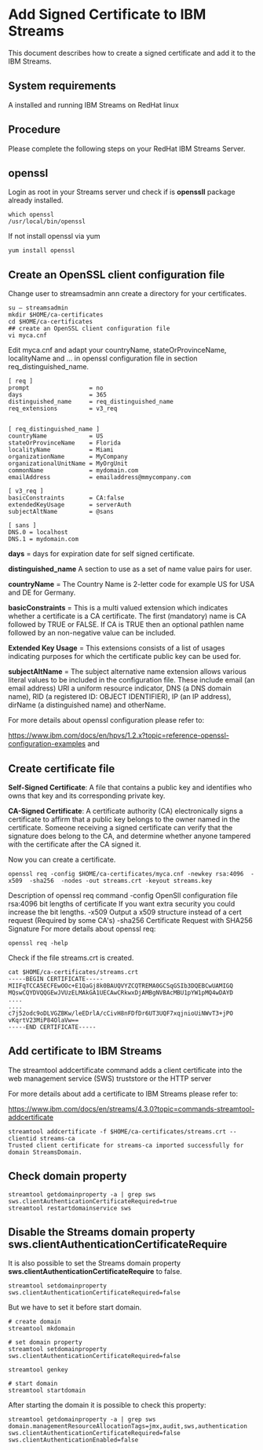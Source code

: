 # Add Signed Certificate to IBM Streams
This document describes how to create a signed certificate and add it to the IBM Streams.

## System requirements

A installed and running IBM Streams on RedHat linux

## Procedure
Please complete the following steps on your RedHat IBM Streams Server.

## openssl
Login as root in your Streams server und check if is **openssll** package already installed.

```
which openssl
/usr/local/bin/openssl
```

If not install openssl via yum
```
yum install openssl
```


## Create an OpenSSL client configuration file

Change user to streamsadmin ann create a directory for your certificates.

```
su – streamsadmin
mkdir $HOME/ca-certificates
cd $HOME/ca-certificates
## create an OpenSSL client configuration file
vi myca.cnf
```

Edit myca.cnf and adapt your countryName, stateOrProvinceName, localityName and ... in openssl configuration file in section req_distinguished_name.

```
[ req ]
prompt                 = no
days                   = 365
distinguished_name     = req_distinguished_name
req_extensions         = v3_req


[ req_distinguished_name ]
countryName            = US
stateOrProvinceName    = Florida
localityName           = Miami
organizationName       = MyCompany
organizationalUnitName = MyOrgUnit
commonName             = mydomain.com
emailAddress           = emailaddress@mmycompany.com

[ v3_req ]
basicConstraints       = CA:false
extendedKeyUsage       = serverAuth
subjectAltName         = @sans

[ sans ]
DNS.0 = localhost
DNS.1 = mydomain.com
```
**days** = days for expiration date for self signed certificate.

**distinguished_name** A section to use as a set of name value pairs for user. 

**countryName** = The Country Name is 2-letter code for example US for USA and DE for Germany.

**basicConstraints** = This is a multi valued extension which indicates whether a certificate is a CA certificate. The first (mandatory) name is CA followed by TRUE or FALSE. If CA is TRUE then an optional pathlen name followed by an non-negative value can be included.

**Extended Key Usage** = This extensions consists of a list of usages indicating purposes for which the certificate public key can be used for.

**subjectAltName** = The subject alternative name extension allows various literal values to be included in the configuration file. These include email (an email address) URI a uniform resource indicator, DNS (a DNS domain name), RID (a registered ID: OBJECT IDENTIFIER), IP (an IP address), dirName (a distinguished name) and otherName.

For more details about openssl configuration please refer to:

https://www.ibm.com/docs/en/hpvs/1.2.x?topic=reference-openssl-configuration-examples
and


## Create certificate file
**Self-Signed Certificate**: A file that contains a public key and identifies who owns that key and its corresponding private key.

**CA-Signed Certificate**: A certificate authority (CA) electronically signs a certificate to affirm that a public key belongs to the owner named in the certificate. Someone receiving a signed certificate can verify that the signature does belong to the CA, and determine whether anyone tampered with the certificate after the CA signed it.

Now you can create a certificate.
```
openssl req -config $HOME/ca-certificates/myca.cnf -newkey rsa:4096  -x509  -sha256  -nodes -out streams.crt -keyout streams.key
```
Description of openssl req command
-config     OpenSll configuration file
rsa:4096    bit lengths of certificate
If you want extra security you could increase the bit lengths.
-x509       Output a x509 structure instead of a cert request (Required by some CA's)
-sha256     Certificate Request with SHA256 Signature
For more details about openssl req:

```
openssl req -help
```
                     
Check if the file streams.crt is created.
```
cat $HOME/ca-certificates/streams.crt
-----BEGIN CERTIFICATE-----
MIIFqTCCA5ECFEwOOc+E1QaGj8k0BAUQVYZCQTREMA0GCSqGSIb3DQEBCwUAMIGQ
MQswCQYDVQQGEwJVUzELMAkGA1UECAwCRkwxDjAMBgNVBAcMBU1pYW1pMQ4wDAYD
....
....
c7j52odc9oDLVGZBKw/leEDrlA/cCivH8nFDfDr6UT3UQF7xqjnioUiNWvT3+jPO
vKqrtV23MiP84OlaVw==
-----END CERTIFICATE-----
```
## Add certificate to IBM Streams

The streamtool addcertificate command adds a client certificate into the web management service (SWS) truststore or the HTTP server 

For more details about add a certificate to IBM Streams please refer to:

https://www.ibm.com/docs/en/streams/4.3.0?topic=commands-streamtool-addcertificate


```
streamtool addcertificate -f $HOME/ca-certificates/streams.crt --clientid streams-ca
Trusted client certificate for streams-ca imported successfully for domain StreamsDomain.
```

## Check domain property
```
streamtool getdomainproperty -a | grep sws
sws.clientAuthenticationCertificateRequired=true
streamtool restartdomainservice sws 
```

## Disable the Streams domain property **sws.clientAuthenticationCertificateRequire** 

It is also possible to set the Streams domain property **sws.clientAuthenticationCertificateRequire** to false.
```
streamtool setdomainproperty sws.clientAuthenticationCertificateRequired=false
```

But we have to set it before start domain.

```
# create domain
streamtool mkdomain

# set domain property
streamtool setdomainproperty sws.clientAuthenticationCertificateRequired=false

streamtool genkey

# start domain
streamtool startdomain

```

After starting the domain it is possible to check this property:

```
streamtool getdomainproperty -a | grep sws
domain.managementResourceAllocationTags=jmx,audit,sws,authentication
sws.clientAuthenticationCertificateRequired=false
sws.clientAuthenticationEnabled=false
```
